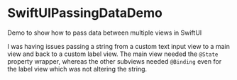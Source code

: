 # SwiftUIPassingDataDemo
Demo to show how to pass data between multiple views in SwiftUI

I was having issues passing a string from a custom text input view to a main view and back to a custom label view.
The main view needed the `@State` property wrapper, whereas the other subviews needed `@Binding` even for the label view which was not altering the string.
